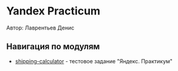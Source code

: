 # Yandex Practicum

Автор: Лаврентьев Денис

## Навигация по модулям

* [shipping-calculator](./shipping-calculator) - тестовое задание "Яндекс. Практикум"
